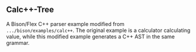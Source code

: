 Calc++-Tree
-----------

A Bison/Flex C++ parser example modified from `.../bison/examples/calc++`.
The original example is a calculator calculating value, 
while this modified example generates a C++ AST in the same grammar. 

